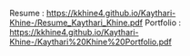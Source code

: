 Resume : https://kkhine4.github.io/Kaythari-Khine-/Resume_Kaythari_Khine.pdf
Portfolio : https://kkhine4.github.io/Kaythari-Khine-/Kaythari%20Khine%20Portfolio.pdf
